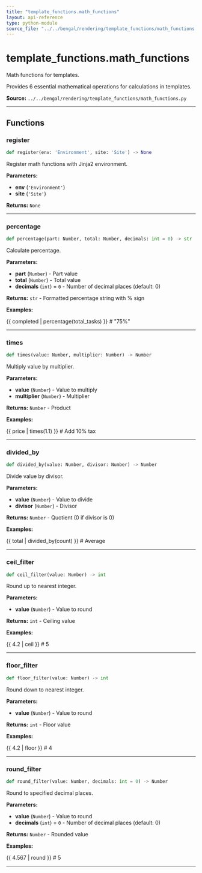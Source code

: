 ```yaml
---
title: "template_functions.math_functions"
layout: api-reference
type: python-module
source_file: "../../bengal/rendering/template_functions/math_functions.py"
---
```


# template_functions.math_functions

Math functions for templates.

Provides 6 essential mathematical operations for calculations in templates.

**Source:** `../../bengal/rendering/template_functions/math_functions.py`

---


## Functions

### register

```python
def register(env: 'Environment', site: 'Site') -> None
```

Register math functions with Jinja2 environment.

**Parameters:**

- **env** (`'Environment'`)
- **site** (`'Site'`)

**Returns:** `None`





---
### percentage

```python
def percentage(part: Number, total: Number, decimals: int = 0) -> str
```

Calculate percentage.

**Parameters:**

- **part** (`Number`) - Part value
- **total** (`Number`) - Total value
- **decimals** (`int`) = `0` - Number of decimal places (default: 0)

**Returns:** `str` - Formatted percentage string with % sign


**Examples:**

{{ completed | percentage(total_tasks) }}  # "75%"




---
### times

```python
def times(value: Number, multiplier: Number) -> Number
```

Multiply value by multiplier.

**Parameters:**

- **value** (`Number`) - Value to multiply
- **multiplier** (`Number`) - Multiplier

**Returns:** `Number` - Product


**Examples:**

{{ price | times(1.1) }}  # Add 10% tax




---
### divided_by

```python
def divided_by(value: Number, divisor: Number) -> Number
```

Divide value by divisor.

**Parameters:**

- **value** (`Number`) - Value to divide
- **divisor** (`Number`) - Divisor

**Returns:** `Number` - Quotient (0 if divisor is 0)


**Examples:**

{{ total | divided_by(count) }}       # Average




---
### ceil_filter

```python
def ceil_filter(value: Number) -> int
```

Round up to nearest integer.

**Parameters:**

- **value** (`Number`) - Value to round

**Returns:** `int` - Ceiling value


**Examples:**

{{ 4.2 | ceil }}   # 5




---
### floor_filter

```python
def floor_filter(value: Number) -> int
```

Round down to nearest integer.

**Parameters:**

- **value** (`Number`) - Value to round

**Returns:** `int` - Floor value


**Examples:**

{{ 4.2 | floor }}  # 4




---
### round_filter

```python
def round_filter(value: Number, decimals: int = 0) -> Number
```

Round to specified decimal places.

**Parameters:**

- **value** (`Number`) - Value to round
- **decimals** (`int`) = `0` - Number of decimal places (default: 0)

**Returns:** `Number` - Rounded value


**Examples:**

{{ 4.567 | round }}     # 5




---
